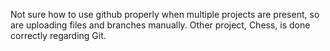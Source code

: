 Not sure how to use github properly when multiple projects are present, so are uploading files and branches manually. 
Other project, Chess, is done correctly regarding Git. 
